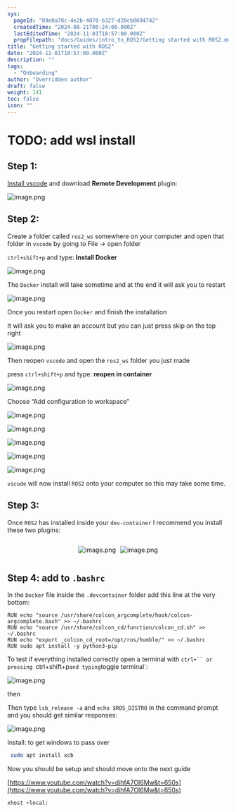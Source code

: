 ```yaml
---
sys:
  pageId: "89e0a78c-4e2b-4070-b327-d28cb0694742"
  createdTime: "2024-08-21T00:24:00.000Z"
  lastEditedTime: "2024-11-01T18:57:00.000Z"
  propFilepath: "docs/Guides/intro_to_ROS2/Getting started with ROS2.md"
title: "Getting started with ROS2"
date: "2024-11-01T18:57:00.000Z"
description: ""
tags:
  - "Onboarding"
author: "Overridden author"
draft: false
weight: 141
toc: false
icon: ""
---
```


# TODO: add wsl install

## Step 1:

[Install vscode](https://code.visualstudio.com/download) and download **Remote Development** plugin:

![image.png](https://prod-files-secure.s3.us-west-2.amazonaws.com/d518164a-d88e-44d1-a4ee-3adb3bd8bce0/efb52993-1881-4a40-b95e-6f020334f022/image.png?X-Amz-Algorithm=AWS4-HMAC-SHA256&X-Amz-Content-Sha256=UNSIGNED-PAYLOAD&X-Amz-Credential=ASIAZI2LB466SEQBPR7H%2F20250418%2Fus-west-2%2Fs3%2Faws4_request&X-Amz-Date=20250418T032554Z&X-Amz-Expires=3600&X-Amz-Security-Token=IQoJb3JpZ2luX2VjEOP%2F%2F%2F%2F%2F%2F%2F%2F%2F%2FwEaCXVzLXdlc3QtMiJHMEUCICugqeLt%2BjvV74NWlQO2VcyFdnMbHxEG%2FgP9bbMQ7NDIAiEAia2u931yhQgeAkqc9SgNJWuiN34gSobYJHME%2FNWikZUq%2FwMIbBAAGgw2Mzc0MjMxODM4MDUiDIKvzSjJ3x%2BTk9PXqCrcA7UZ%2Bu%2BH4O3%2FjFgaM2cWBBPz%2B0Cs4SpaZez3ynLbpjbkWKV8haKQ%2BnwzZM5Ngp%2BbBs3JrAec3pTly2RpAnjLVfFM%2FJ3APolkMPgYuT9tP8mPjzk7C%2BBqHEhGtUIhrtC1uUOD%2FII88VVWaXrq0D8h%2BxJ5295Lo%2FtTOAxl4NJ1jpFXKI%2B3a%2BceXx2%2Bf9%2Bg8M4L4uSpwyAQCS2RZgLW1pX1e24hGe%2B5GQk%2FixLwSyEmuuBJZ8AEkpGywWwk%2BtxsjNbupKX5gRw72s0TqcIRcz%2FSlnemL57F4KPUSfeh5%2FidZYbsoeukYc%2BD0F4lK63vZxYGrKjuKisvTexZExu7zKgRXZVWUGEbKFLkPcwYgTVniDXkBJUi5Tur8I5ljWDvTSgeto5bo6%2BIZJLv19kR1GUA6ufxrl9FdyURSyTzXNYL9PlASKk2SqU9XHxlSky7TqVdEjFSRRs2s26HcYQxyoSekgn%2BXwF9Nf23fJfaBD6P3u7CE72gEjW%2F2kW0zbx4FJJNnm%2F2VHgCtjBhgWcnXwHBQx%2FBMxgxzV8i%2BfLM18jhilJoi5Lz%2FvGjjikWjlHfn6B44p%2FbE10I%2FgzL3WKjzsi4g9070F1ah7yZjkhfv%2BrbG5pdkwN%2BQlhcwkRTNzTGMJL1hsAGOqUBsH44pYkP5VTEfztZWqBec8lPISXO4I%2FDIMFaDSogxVAVkxO8BXJk64Iw2cfaeyuILjIbMHi31W3XjWI%2B%2FKqIfdgC7yZ%2F4nSJyYrNK%2FO3vRWueCPdWGPSsNa3kPcL8lxyAYqvij%2FADaIpvj0FHj6P9szR8D1j9Quf3kcKYDSXYwO6xetqUaL62XI891NalpJfr3KcWQo%2Fzcrg2ZVOwVAwi3kNTMwv&X-Amz-Signature=dbc0509867c273802008180a630591f0e907afdbf37d4b10e56bd11c4f706a81&X-Amz-SignedHeaders=host&x-id=GetObject)

## Step 2:

Create a folder called `ros2_ws` somewhere on your computer and open that folder in `vscode` by going to File → open folder 

`ctrl+shift+p` and type: **Install Docker**

![image.png](https://prod-files-secure.s3.us-west-2.amazonaws.com/d518164a-d88e-44d1-a4ee-3adb3bd8bce0/2269dc0e-1cd5-47ff-bceb-c04ad9b2eab0/image.png?X-Amz-Algorithm=AWS4-HMAC-SHA256&X-Amz-Content-Sha256=UNSIGNED-PAYLOAD&X-Amz-Credential=ASIAZI2LB466SEQBPR7H%2F20250418%2Fus-west-2%2Fs3%2Faws4_request&X-Amz-Date=20250418T032554Z&X-Amz-Expires=3600&X-Amz-Security-Token=IQoJb3JpZ2luX2VjEOP%2F%2F%2F%2F%2F%2F%2F%2F%2F%2FwEaCXVzLXdlc3QtMiJHMEUCICugqeLt%2BjvV74NWlQO2VcyFdnMbHxEG%2FgP9bbMQ7NDIAiEAia2u931yhQgeAkqc9SgNJWuiN34gSobYJHME%2FNWikZUq%2FwMIbBAAGgw2Mzc0MjMxODM4MDUiDIKvzSjJ3x%2BTk9PXqCrcA7UZ%2Bu%2BH4O3%2FjFgaM2cWBBPz%2B0Cs4SpaZez3ynLbpjbkWKV8haKQ%2BnwzZM5Ngp%2BbBs3JrAec3pTly2RpAnjLVfFM%2FJ3APolkMPgYuT9tP8mPjzk7C%2BBqHEhGtUIhrtC1uUOD%2FII88VVWaXrq0D8h%2BxJ5295Lo%2FtTOAxl4NJ1jpFXKI%2B3a%2BceXx2%2Bf9%2Bg8M4L4uSpwyAQCS2RZgLW1pX1e24hGe%2B5GQk%2FixLwSyEmuuBJZ8AEkpGywWwk%2BtxsjNbupKX5gRw72s0TqcIRcz%2FSlnemL57F4KPUSfeh5%2FidZYbsoeukYc%2BD0F4lK63vZxYGrKjuKisvTexZExu7zKgRXZVWUGEbKFLkPcwYgTVniDXkBJUi5Tur8I5ljWDvTSgeto5bo6%2BIZJLv19kR1GUA6ufxrl9FdyURSyTzXNYL9PlASKk2SqU9XHxlSky7TqVdEjFSRRs2s26HcYQxyoSekgn%2BXwF9Nf23fJfaBD6P3u7CE72gEjW%2F2kW0zbx4FJJNnm%2F2VHgCtjBhgWcnXwHBQx%2FBMxgxzV8i%2BfLM18jhilJoi5Lz%2FvGjjikWjlHfn6B44p%2FbE10I%2FgzL3WKjzsi4g9070F1ah7yZjkhfv%2BrbG5pdkwN%2BQlhcwkRTNzTGMJL1hsAGOqUBsH44pYkP5VTEfztZWqBec8lPISXO4I%2FDIMFaDSogxVAVkxO8BXJk64Iw2cfaeyuILjIbMHi31W3XjWI%2B%2FKqIfdgC7yZ%2F4nSJyYrNK%2FO3vRWueCPdWGPSsNa3kPcL8lxyAYqvij%2FADaIpvj0FHj6P9szR8D1j9Quf3kcKYDSXYwO6xetqUaL62XI891NalpJfr3KcWQo%2Fzcrg2ZVOwVAwi3kNTMwv&X-Amz-Signature=f92eafb735c2995387bc4ec7ad25fc75215f689be94aa153092b78370ef5098b&X-Amz-SignedHeaders=host&x-id=GetObject)

The `Docker` install will take sometime and at the end it will ask you to restart

![image.png](https://prod-files-secure.s3.us-west-2.amazonaws.com/d518164a-d88e-44d1-a4ee-3adb3bd8bce0/ed233f78-be33-4b1f-b89c-9c346c0e961e/image.png?X-Amz-Algorithm=AWS4-HMAC-SHA256&X-Amz-Content-Sha256=UNSIGNED-PAYLOAD&X-Amz-Credential=ASIAZI2LB466SEQBPR7H%2F20250418%2Fus-west-2%2Fs3%2Faws4_request&X-Amz-Date=20250418T032554Z&X-Amz-Expires=3600&X-Amz-Security-Token=IQoJb3JpZ2luX2VjEOP%2F%2F%2F%2F%2F%2F%2F%2F%2F%2FwEaCXVzLXdlc3QtMiJHMEUCICugqeLt%2BjvV74NWlQO2VcyFdnMbHxEG%2FgP9bbMQ7NDIAiEAia2u931yhQgeAkqc9SgNJWuiN34gSobYJHME%2FNWikZUq%2FwMIbBAAGgw2Mzc0MjMxODM4MDUiDIKvzSjJ3x%2BTk9PXqCrcA7UZ%2Bu%2BH4O3%2FjFgaM2cWBBPz%2B0Cs4SpaZez3ynLbpjbkWKV8haKQ%2BnwzZM5Ngp%2BbBs3JrAec3pTly2RpAnjLVfFM%2FJ3APolkMPgYuT9tP8mPjzk7C%2BBqHEhGtUIhrtC1uUOD%2FII88VVWaXrq0D8h%2BxJ5295Lo%2FtTOAxl4NJ1jpFXKI%2B3a%2BceXx2%2Bf9%2Bg8M4L4uSpwyAQCS2RZgLW1pX1e24hGe%2B5GQk%2FixLwSyEmuuBJZ8AEkpGywWwk%2BtxsjNbupKX5gRw72s0TqcIRcz%2FSlnemL57F4KPUSfeh5%2FidZYbsoeukYc%2BD0F4lK63vZxYGrKjuKisvTexZExu7zKgRXZVWUGEbKFLkPcwYgTVniDXkBJUi5Tur8I5ljWDvTSgeto5bo6%2BIZJLv19kR1GUA6ufxrl9FdyURSyTzXNYL9PlASKk2SqU9XHxlSky7TqVdEjFSRRs2s26HcYQxyoSekgn%2BXwF9Nf23fJfaBD6P3u7CE72gEjW%2F2kW0zbx4FJJNnm%2F2VHgCtjBhgWcnXwHBQx%2FBMxgxzV8i%2BfLM18jhilJoi5Lz%2FvGjjikWjlHfn6B44p%2FbE10I%2FgzL3WKjzsi4g9070F1ah7yZjkhfv%2BrbG5pdkwN%2BQlhcwkRTNzTGMJL1hsAGOqUBsH44pYkP5VTEfztZWqBec8lPISXO4I%2FDIMFaDSogxVAVkxO8BXJk64Iw2cfaeyuILjIbMHi31W3XjWI%2B%2FKqIfdgC7yZ%2F4nSJyYrNK%2FO3vRWueCPdWGPSsNa3kPcL8lxyAYqvij%2FADaIpvj0FHj6P9szR8D1j9Quf3kcKYDSXYwO6xetqUaL62XI891NalpJfr3KcWQo%2Fzcrg2ZVOwVAwi3kNTMwv&X-Amz-Signature=3112b6e2c4a930c9d154f3ec2859c323d1077cfb4b3f5feec42aa52c26298705&X-Amz-SignedHeaders=host&x-id=GetObject)

Once you restart open `Docker` and finish the installation

It will ask you to make an account but you can just press skip on the top right

![image.png](https://prod-files-secure.s3.us-west-2.amazonaws.com/d518164a-d88e-44d1-a4ee-3adb3bd8bce0/21010ad9-1659-4fd9-9f59-9932a09b2a3d/image.png?X-Amz-Algorithm=AWS4-HMAC-SHA256&X-Amz-Content-Sha256=UNSIGNED-PAYLOAD&X-Amz-Credential=ASIAZI2LB466SEQBPR7H%2F20250418%2Fus-west-2%2Fs3%2Faws4_request&X-Amz-Date=20250418T032554Z&X-Amz-Expires=3600&X-Amz-Security-Token=IQoJb3JpZ2luX2VjEOP%2F%2F%2F%2F%2F%2F%2F%2F%2F%2FwEaCXVzLXdlc3QtMiJHMEUCICugqeLt%2BjvV74NWlQO2VcyFdnMbHxEG%2FgP9bbMQ7NDIAiEAia2u931yhQgeAkqc9SgNJWuiN34gSobYJHME%2FNWikZUq%2FwMIbBAAGgw2Mzc0MjMxODM4MDUiDIKvzSjJ3x%2BTk9PXqCrcA7UZ%2Bu%2BH4O3%2FjFgaM2cWBBPz%2B0Cs4SpaZez3ynLbpjbkWKV8haKQ%2BnwzZM5Ngp%2BbBs3JrAec3pTly2RpAnjLVfFM%2FJ3APolkMPgYuT9tP8mPjzk7C%2BBqHEhGtUIhrtC1uUOD%2FII88VVWaXrq0D8h%2BxJ5295Lo%2FtTOAxl4NJ1jpFXKI%2B3a%2BceXx2%2Bf9%2Bg8M4L4uSpwyAQCS2RZgLW1pX1e24hGe%2B5GQk%2FixLwSyEmuuBJZ8AEkpGywWwk%2BtxsjNbupKX5gRw72s0TqcIRcz%2FSlnemL57F4KPUSfeh5%2FidZYbsoeukYc%2BD0F4lK63vZxYGrKjuKisvTexZExu7zKgRXZVWUGEbKFLkPcwYgTVniDXkBJUi5Tur8I5ljWDvTSgeto5bo6%2BIZJLv19kR1GUA6ufxrl9FdyURSyTzXNYL9PlASKk2SqU9XHxlSky7TqVdEjFSRRs2s26HcYQxyoSekgn%2BXwF9Nf23fJfaBD6P3u7CE72gEjW%2F2kW0zbx4FJJNnm%2F2VHgCtjBhgWcnXwHBQx%2FBMxgxzV8i%2BfLM18jhilJoi5Lz%2FvGjjikWjlHfn6B44p%2FbE10I%2FgzL3WKjzsi4g9070F1ah7yZjkhfv%2BrbG5pdkwN%2BQlhcwkRTNzTGMJL1hsAGOqUBsH44pYkP5VTEfztZWqBec8lPISXO4I%2FDIMFaDSogxVAVkxO8BXJk64Iw2cfaeyuILjIbMHi31W3XjWI%2B%2FKqIfdgC7yZ%2F4nSJyYrNK%2FO3vRWueCPdWGPSsNa3kPcL8lxyAYqvij%2FADaIpvj0FHj6P9szR8D1j9Quf3kcKYDSXYwO6xetqUaL62XI891NalpJfr3KcWQo%2Fzcrg2ZVOwVAwi3kNTMwv&X-Amz-Signature=4d05afe6ade3ba35a69ee697b528a4982a9e33b2da59ca7a46e301e8bcb4fcf7&X-Amz-SignedHeaders=host&x-id=GetObject)

Then reopen `vscode` and open the `ros2_ws` folder you just made

press `ctrl+shift+p` and type: **reopen in container**

![image.png](https://prod-files-secure.s3.us-west-2.amazonaws.com/d518164a-d88e-44d1-a4ee-3adb3bd8bce0/4e93b8c2-41ad-488c-8095-c74205196118/image.png?X-Amz-Algorithm=AWS4-HMAC-SHA256&X-Amz-Content-Sha256=UNSIGNED-PAYLOAD&X-Amz-Credential=ASIAZI2LB466SEQBPR7H%2F20250418%2Fus-west-2%2Fs3%2Faws4_request&X-Amz-Date=20250418T032554Z&X-Amz-Expires=3600&X-Amz-Security-Token=IQoJb3JpZ2luX2VjEOP%2F%2F%2F%2F%2F%2F%2F%2F%2F%2FwEaCXVzLXdlc3QtMiJHMEUCICugqeLt%2BjvV74NWlQO2VcyFdnMbHxEG%2FgP9bbMQ7NDIAiEAia2u931yhQgeAkqc9SgNJWuiN34gSobYJHME%2FNWikZUq%2FwMIbBAAGgw2Mzc0MjMxODM4MDUiDIKvzSjJ3x%2BTk9PXqCrcA7UZ%2Bu%2BH4O3%2FjFgaM2cWBBPz%2B0Cs4SpaZez3ynLbpjbkWKV8haKQ%2BnwzZM5Ngp%2BbBs3JrAec3pTly2RpAnjLVfFM%2FJ3APolkMPgYuT9tP8mPjzk7C%2BBqHEhGtUIhrtC1uUOD%2FII88VVWaXrq0D8h%2BxJ5295Lo%2FtTOAxl4NJ1jpFXKI%2B3a%2BceXx2%2Bf9%2Bg8M4L4uSpwyAQCS2RZgLW1pX1e24hGe%2B5GQk%2FixLwSyEmuuBJZ8AEkpGywWwk%2BtxsjNbupKX5gRw72s0TqcIRcz%2FSlnemL57F4KPUSfeh5%2FidZYbsoeukYc%2BD0F4lK63vZxYGrKjuKisvTexZExu7zKgRXZVWUGEbKFLkPcwYgTVniDXkBJUi5Tur8I5ljWDvTSgeto5bo6%2BIZJLv19kR1GUA6ufxrl9FdyURSyTzXNYL9PlASKk2SqU9XHxlSky7TqVdEjFSRRs2s26HcYQxyoSekgn%2BXwF9Nf23fJfaBD6P3u7CE72gEjW%2F2kW0zbx4FJJNnm%2F2VHgCtjBhgWcnXwHBQx%2FBMxgxzV8i%2BfLM18jhilJoi5Lz%2FvGjjikWjlHfn6B44p%2FbE10I%2FgzL3WKjzsi4g9070F1ah7yZjkhfv%2BrbG5pdkwN%2BQlhcwkRTNzTGMJL1hsAGOqUBsH44pYkP5VTEfztZWqBec8lPISXO4I%2FDIMFaDSogxVAVkxO8BXJk64Iw2cfaeyuILjIbMHi31W3XjWI%2B%2FKqIfdgC7yZ%2F4nSJyYrNK%2FO3vRWueCPdWGPSsNa3kPcL8lxyAYqvij%2FADaIpvj0FHj6P9szR8D1j9Quf3kcKYDSXYwO6xetqUaL62XI891NalpJfr3KcWQo%2Fzcrg2ZVOwVAwi3kNTMwv&X-Amz-Signature=f027efcc0fa31acf7320f99de815186c9e8264fc94a9c495baa32f68cf6ef53a&X-Amz-SignedHeaders=host&x-id=GetObject)

Choose “Add configuration to workspace”

![image.png](https://prod-files-secure.s3.us-west-2.amazonaws.com/d518164a-d88e-44d1-a4ee-3adb3bd8bce0/9560b282-5060-4989-ba37-97e7b2c22476/image.png?X-Amz-Algorithm=AWS4-HMAC-SHA256&X-Amz-Content-Sha256=UNSIGNED-PAYLOAD&X-Amz-Credential=ASIAZI2LB466SEQBPR7H%2F20250418%2Fus-west-2%2Fs3%2Faws4_request&X-Amz-Date=20250418T032554Z&X-Amz-Expires=3600&X-Amz-Security-Token=IQoJb3JpZ2luX2VjEOP%2F%2F%2F%2F%2F%2F%2F%2F%2F%2FwEaCXVzLXdlc3QtMiJHMEUCICugqeLt%2BjvV74NWlQO2VcyFdnMbHxEG%2FgP9bbMQ7NDIAiEAia2u931yhQgeAkqc9SgNJWuiN34gSobYJHME%2FNWikZUq%2FwMIbBAAGgw2Mzc0MjMxODM4MDUiDIKvzSjJ3x%2BTk9PXqCrcA7UZ%2Bu%2BH4O3%2FjFgaM2cWBBPz%2B0Cs4SpaZez3ynLbpjbkWKV8haKQ%2BnwzZM5Ngp%2BbBs3JrAec3pTly2RpAnjLVfFM%2FJ3APolkMPgYuT9tP8mPjzk7C%2BBqHEhGtUIhrtC1uUOD%2FII88VVWaXrq0D8h%2BxJ5295Lo%2FtTOAxl4NJ1jpFXKI%2B3a%2BceXx2%2Bf9%2Bg8M4L4uSpwyAQCS2RZgLW1pX1e24hGe%2B5GQk%2FixLwSyEmuuBJZ8AEkpGywWwk%2BtxsjNbupKX5gRw72s0TqcIRcz%2FSlnemL57F4KPUSfeh5%2FidZYbsoeukYc%2BD0F4lK63vZxYGrKjuKisvTexZExu7zKgRXZVWUGEbKFLkPcwYgTVniDXkBJUi5Tur8I5ljWDvTSgeto5bo6%2BIZJLv19kR1GUA6ufxrl9FdyURSyTzXNYL9PlASKk2SqU9XHxlSky7TqVdEjFSRRs2s26HcYQxyoSekgn%2BXwF9Nf23fJfaBD6P3u7CE72gEjW%2F2kW0zbx4FJJNnm%2F2VHgCtjBhgWcnXwHBQx%2FBMxgxzV8i%2BfLM18jhilJoi5Lz%2FvGjjikWjlHfn6B44p%2FbE10I%2FgzL3WKjzsi4g9070F1ah7yZjkhfv%2BrbG5pdkwN%2BQlhcwkRTNzTGMJL1hsAGOqUBsH44pYkP5VTEfztZWqBec8lPISXO4I%2FDIMFaDSogxVAVkxO8BXJk64Iw2cfaeyuILjIbMHi31W3XjWI%2B%2FKqIfdgC7yZ%2F4nSJyYrNK%2FO3vRWueCPdWGPSsNa3kPcL8lxyAYqvij%2FADaIpvj0FHj6P9szR8D1j9Quf3kcKYDSXYwO6xetqUaL62XI891NalpJfr3KcWQo%2Fzcrg2ZVOwVAwi3kNTMwv&X-Amz-Signature=d751da3ab0a1f1b74cb61bd045cb5275e8a683ac7af9baf20e84d8e1e0f8b911&X-Amz-SignedHeaders=host&x-id=GetObject)

![image.png](https://prod-files-secure.s3.us-west-2.amazonaws.com/d518164a-d88e-44d1-a4ee-3adb3bd8bce0/2ee63f81-886b-48e8-a553-dc6e5eac99e4/image.png?X-Amz-Algorithm=AWS4-HMAC-SHA256&X-Amz-Content-Sha256=UNSIGNED-PAYLOAD&X-Amz-Credential=ASIAZI2LB466SEQBPR7H%2F20250418%2Fus-west-2%2Fs3%2Faws4_request&X-Amz-Date=20250418T032554Z&X-Amz-Expires=3600&X-Amz-Security-Token=IQoJb3JpZ2luX2VjEOP%2F%2F%2F%2F%2F%2F%2F%2F%2F%2FwEaCXVzLXdlc3QtMiJHMEUCICugqeLt%2BjvV74NWlQO2VcyFdnMbHxEG%2FgP9bbMQ7NDIAiEAia2u931yhQgeAkqc9SgNJWuiN34gSobYJHME%2FNWikZUq%2FwMIbBAAGgw2Mzc0MjMxODM4MDUiDIKvzSjJ3x%2BTk9PXqCrcA7UZ%2Bu%2BH4O3%2FjFgaM2cWBBPz%2B0Cs4SpaZez3ynLbpjbkWKV8haKQ%2BnwzZM5Ngp%2BbBs3JrAec3pTly2RpAnjLVfFM%2FJ3APolkMPgYuT9tP8mPjzk7C%2BBqHEhGtUIhrtC1uUOD%2FII88VVWaXrq0D8h%2BxJ5295Lo%2FtTOAxl4NJ1jpFXKI%2B3a%2BceXx2%2Bf9%2Bg8M4L4uSpwyAQCS2RZgLW1pX1e24hGe%2B5GQk%2FixLwSyEmuuBJZ8AEkpGywWwk%2BtxsjNbupKX5gRw72s0TqcIRcz%2FSlnemL57F4KPUSfeh5%2FidZYbsoeukYc%2BD0F4lK63vZxYGrKjuKisvTexZExu7zKgRXZVWUGEbKFLkPcwYgTVniDXkBJUi5Tur8I5ljWDvTSgeto5bo6%2BIZJLv19kR1GUA6ufxrl9FdyURSyTzXNYL9PlASKk2SqU9XHxlSky7TqVdEjFSRRs2s26HcYQxyoSekgn%2BXwF9Nf23fJfaBD6P3u7CE72gEjW%2F2kW0zbx4FJJNnm%2F2VHgCtjBhgWcnXwHBQx%2FBMxgxzV8i%2BfLM18jhilJoi5Lz%2FvGjjikWjlHfn6B44p%2FbE10I%2FgzL3WKjzsi4g9070F1ah7yZjkhfv%2BrbG5pdkwN%2BQlhcwkRTNzTGMJL1hsAGOqUBsH44pYkP5VTEfztZWqBec8lPISXO4I%2FDIMFaDSogxVAVkxO8BXJk64Iw2cfaeyuILjIbMHi31W3XjWI%2B%2FKqIfdgC7yZ%2F4nSJyYrNK%2FO3vRWueCPdWGPSsNa3kPcL8lxyAYqvij%2FADaIpvj0FHj6P9szR8D1j9Quf3kcKYDSXYwO6xetqUaL62XI891NalpJfr3KcWQo%2Fzcrg2ZVOwVAwi3kNTMwv&X-Amz-Signature=707dbfe500402450985a7c4c30b1de0b5f465544be4f50cd0ee6c63256ea6ff5&X-Amz-SignedHeaders=host&x-id=GetObject)

![image.png](https://prod-files-secure.s3.us-west-2.amazonaws.com/d518164a-d88e-44d1-a4ee-3adb3bd8bce0/ae1580b2-b048-407e-aed9-b584224a7a04/image.png?X-Amz-Algorithm=AWS4-HMAC-SHA256&X-Amz-Content-Sha256=UNSIGNED-PAYLOAD&X-Amz-Credential=ASIAZI2LB466SEQBPR7H%2F20250418%2Fus-west-2%2Fs3%2Faws4_request&X-Amz-Date=20250418T032554Z&X-Amz-Expires=3600&X-Amz-Security-Token=IQoJb3JpZ2luX2VjEOP%2F%2F%2F%2F%2F%2F%2F%2F%2F%2FwEaCXVzLXdlc3QtMiJHMEUCICugqeLt%2BjvV74NWlQO2VcyFdnMbHxEG%2FgP9bbMQ7NDIAiEAia2u931yhQgeAkqc9SgNJWuiN34gSobYJHME%2FNWikZUq%2FwMIbBAAGgw2Mzc0MjMxODM4MDUiDIKvzSjJ3x%2BTk9PXqCrcA7UZ%2Bu%2BH4O3%2FjFgaM2cWBBPz%2B0Cs4SpaZez3ynLbpjbkWKV8haKQ%2BnwzZM5Ngp%2BbBs3JrAec3pTly2RpAnjLVfFM%2FJ3APolkMPgYuT9tP8mPjzk7C%2BBqHEhGtUIhrtC1uUOD%2FII88VVWaXrq0D8h%2BxJ5295Lo%2FtTOAxl4NJ1jpFXKI%2B3a%2BceXx2%2Bf9%2Bg8M4L4uSpwyAQCS2RZgLW1pX1e24hGe%2B5GQk%2FixLwSyEmuuBJZ8AEkpGywWwk%2BtxsjNbupKX5gRw72s0TqcIRcz%2FSlnemL57F4KPUSfeh5%2FidZYbsoeukYc%2BD0F4lK63vZxYGrKjuKisvTexZExu7zKgRXZVWUGEbKFLkPcwYgTVniDXkBJUi5Tur8I5ljWDvTSgeto5bo6%2BIZJLv19kR1GUA6ufxrl9FdyURSyTzXNYL9PlASKk2SqU9XHxlSky7TqVdEjFSRRs2s26HcYQxyoSekgn%2BXwF9Nf23fJfaBD6P3u7CE72gEjW%2F2kW0zbx4FJJNnm%2F2VHgCtjBhgWcnXwHBQx%2FBMxgxzV8i%2BfLM18jhilJoi5Lz%2FvGjjikWjlHfn6B44p%2FbE10I%2FgzL3WKjzsi4g9070F1ah7yZjkhfv%2BrbG5pdkwN%2BQlhcwkRTNzTGMJL1hsAGOqUBsH44pYkP5VTEfztZWqBec8lPISXO4I%2FDIMFaDSogxVAVkxO8BXJk64Iw2cfaeyuILjIbMHi31W3XjWI%2B%2FKqIfdgC7yZ%2F4nSJyYrNK%2FO3vRWueCPdWGPSsNa3kPcL8lxyAYqvij%2FADaIpvj0FHj6P9szR8D1j9Quf3kcKYDSXYwO6xetqUaL62XI891NalpJfr3KcWQo%2Fzcrg2ZVOwVAwi3kNTMwv&X-Amz-Signature=3b768949ed61dfb98a938e64bb00f19c90b90924d693da4a18e3463f942a77ef&X-Amz-SignedHeaders=host&x-id=GetObject)

![image.png](https://prod-files-secure.s3.us-west-2.amazonaws.com/d518164a-d88e-44d1-a4ee-3adb3bd8bce0/53255b28-f75e-430f-b9e3-c0ac8577e42b/image.png?X-Amz-Algorithm=AWS4-HMAC-SHA256&X-Amz-Content-Sha256=UNSIGNED-PAYLOAD&X-Amz-Credential=ASIAZI2LB466SEQBPR7H%2F20250418%2Fus-west-2%2Fs3%2Faws4_request&X-Amz-Date=20250418T032554Z&X-Amz-Expires=3600&X-Amz-Security-Token=IQoJb3JpZ2luX2VjEOP%2F%2F%2F%2F%2F%2F%2F%2F%2F%2FwEaCXVzLXdlc3QtMiJHMEUCICugqeLt%2BjvV74NWlQO2VcyFdnMbHxEG%2FgP9bbMQ7NDIAiEAia2u931yhQgeAkqc9SgNJWuiN34gSobYJHME%2FNWikZUq%2FwMIbBAAGgw2Mzc0MjMxODM4MDUiDIKvzSjJ3x%2BTk9PXqCrcA7UZ%2Bu%2BH4O3%2FjFgaM2cWBBPz%2B0Cs4SpaZez3ynLbpjbkWKV8haKQ%2BnwzZM5Ngp%2BbBs3JrAec3pTly2RpAnjLVfFM%2FJ3APolkMPgYuT9tP8mPjzk7C%2BBqHEhGtUIhrtC1uUOD%2FII88VVWaXrq0D8h%2BxJ5295Lo%2FtTOAxl4NJ1jpFXKI%2B3a%2BceXx2%2Bf9%2Bg8M4L4uSpwyAQCS2RZgLW1pX1e24hGe%2B5GQk%2FixLwSyEmuuBJZ8AEkpGywWwk%2BtxsjNbupKX5gRw72s0TqcIRcz%2FSlnemL57F4KPUSfeh5%2FidZYbsoeukYc%2BD0F4lK63vZxYGrKjuKisvTexZExu7zKgRXZVWUGEbKFLkPcwYgTVniDXkBJUi5Tur8I5ljWDvTSgeto5bo6%2BIZJLv19kR1GUA6ufxrl9FdyURSyTzXNYL9PlASKk2SqU9XHxlSky7TqVdEjFSRRs2s26HcYQxyoSekgn%2BXwF9Nf23fJfaBD6P3u7CE72gEjW%2F2kW0zbx4FJJNnm%2F2VHgCtjBhgWcnXwHBQx%2FBMxgxzV8i%2BfLM18jhilJoi5Lz%2FvGjjikWjlHfn6B44p%2FbE10I%2FgzL3WKjzsi4g9070F1ah7yZjkhfv%2BrbG5pdkwN%2BQlhcwkRTNzTGMJL1hsAGOqUBsH44pYkP5VTEfztZWqBec8lPISXO4I%2FDIMFaDSogxVAVkxO8BXJk64Iw2cfaeyuILjIbMHi31W3XjWI%2B%2FKqIfdgC7yZ%2F4nSJyYrNK%2FO3vRWueCPdWGPSsNa3kPcL8lxyAYqvij%2FADaIpvj0FHj6P9szR8D1j9Quf3kcKYDSXYwO6xetqUaL62XI891NalpJfr3KcWQo%2Fzcrg2ZVOwVAwi3kNTMwv&X-Amz-Signature=5906b7a26afe0cda0a8826830a4556a13e800fd24333e342d46d441a8f3ea484&X-Amz-SignedHeaders=host&x-id=GetObject)

![image.png](https://prod-files-secure.s3.us-west-2.amazonaws.com/d518164a-d88e-44d1-a4ee-3adb3bd8bce0/7c562767-5af9-4ffb-97d1-327bcdf4ee00/image.png?X-Amz-Algorithm=AWS4-HMAC-SHA256&X-Amz-Content-Sha256=UNSIGNED-PAYLOAD&X-Amz-Credential=ASIAZI2LB466SEQBPR7H%2F20250418%2Fus-west-2%2Fs3%2Faws4_request&X-Amz-Date=20250418T032554Z&X-Amz-Expires=3600&X-Amz-Security-Token=IQoJb3JpZ2luX2VjEOP%2F%2F%2F%2F%2F%2F%2F%2F%2F%2FwEaCXVzLXdlc3QtMiJHMEUCICugqeLt%2BjvV74NWlQO2VcyFdnMbHxEG%2FgP9bbMQ7NDIAiEAia2u931yhQgeAkqc9SgNJWuiN34gSobYJHME%2FNWikZUq%2FwMIbBAAGgw2Mzc0MjMxODM4MDUiDIKvzSjJ3x%2BTk9PXqCrcA7UZ%2Bu%2BH4O3%2FjFgaM2cWBBPz%2B0Cs4SpaZez3ynLbpjbkWKV8haKQ%2BnwzZM5Ngp%2BbBs3JrAec3pTly2RpAnjLVfFM%2FJ3APolkMPgYuT9tP8mPjzk7C%2BBqHEhGtUIhrtC1uUOD%2FII88VVWaXrq0D8h%2BxJ5295Lo%2FtTOAxl4NJ1jpFXKI%2B3a%2BceXx2%2Bf9%2Bg8M4L4uSpwyAQCS2RZgLW1pX1e24hGe%2B5GQk%2FixLwSyEmuuBJZ8AEkpGywWwk%2BtxsjNbupKX5gRw72s0TqcIRcz%2FSlnemL57F4KPUSfeh5%2FidZYbsoeukYc%2BD0F4lK63vZxYGrKjuKisvTexZExu7zKgRXZVWUGEbKFLkPcwYgTVniDXkBJUi5Tur8I5ljWDvTSgeto5bo6%2BIZJLv19kR1GUA6ufxrl9FdyURSyTzXNYL9PlASKk2SqU9XHxlSky7TqVdEjFSRRs2s26HcYQxyoSekgn%2BXwF9Nf23fJfaBD6P3u7CE72gEjW%2F2kW0zbx4FJJNnm%2F2VHgCtjBhgWcnXwHBQx%2FBMxgxzV8i%2BfLM18jhilJoi5Lz%2FvGjjikWjlHfn6B44p%2FbE10I%2FgzL3WKjzsi4g9070F1ah7yZjkhfv%2BrbG5pdkwN%2BQlhcwkRTNzTGMJL1hsAGOqUBsH44pYkP5VTEfztZWqBec8lPISXO4I%2FDIMFaDSogxVAVkxO8BXJk64Iw2cfaeyuILjIbMHi31W3XjWI%2B%2FKqIfdgC7yZ%2F4nSJyYrNK%2FO3vRWueCPdWGPSsNa3kPcL8lxyAYqvij%2FADaIpvj0FHj6P9szR8D1j9Quf3kcKYDSXYwO6xetqUaL62XI891NalpJfr3KcWQo%2Fzcrg2ZVOwVAwi3kNTMwv&X-Amz-Signature=349794e76f07c0dc38895916bef6eb95a2f34c494b9599e9652e45a762dfbc2f&X-Amz-SignedHeaders=host&x-id=GetObject)

`vscode` will now install `ROS2` onto your computer so this may take some time.

## Step 3:

Once `ROS2` has installed inside your `dev-container` I recommend you install these two plugins:

<div style="display: flex;flex-direction: row; column-gap:10px; max-width: 630px;justify-content: center;">
<div>

![image.png](https://prod-files-secure.s3.us-west-2.amazonaws.com/d518164a-d88e-44d1-a4ee-3adb3bd8bce0/3fc3d550-5a54-4ba1-ba6b-faa01cdb7369/image.png?X-Amz-Algorithm=AWS4-HMAC-SHA256&X-Amz-Content-Sha256=UNSIGNED-PAYLOAD&X-Amz-Credential=ASIAZI2LB466VZAZ2JNX%2F20250418%2Fus-west-2%2Fs3%2Faws4_request&X-Amz-Date=20250418T032557Z&X-Amz-Expires=3600&X-Amz-Security-Token=IQoJb3JpZ2luX2VjEOP%2F%2F%2F%2F%2F%2F%2F%2F%2F%2FwEaCXVzLXdlc3QtMiJHMEUCIDcdgPrrrOAz7R%2B6jU36hY0pLm0YXQbnkIqbCI4IzDuzAiEA8lTAkMMpck8iGUD68ysx6VQ8HggO%2Fm8BU0Usn%2FMDs7Yq%2FwMIbBAAGgw2Mzc0MjMxODM4MDUiDIs6guVtdUpNkCSueircAyok0V2yOJK7hSL59i%2F%2BG9t7HXtniEpMlIooz1op8RSulVOHbrCoGreoGyZC7m8TyKnqN8tafC%2F4XWTO3r2SHfy9BZc%2B%2BgVPgUvx9WW4Bqso6eEqk4SHqqjdakW9K0zMprSfkxVua7ttMEU1Ev3jyQt5qQX4kr0wEkKpqWZ087CagbNvnJZz2TojQcA69O7iN54l1ogWpNfHK5eCSryylYN9JUSFHJWugU%2B%2F9IwdlbTsxdFdY5Pebp9FQWPV364QQGLnzTUxuFmzbuqJV9a5q9W34QacBMM4HG%2BjyvMobKMwH1Zv1i4uthZZftfrBLYa%2F723VgG%2FoLBkPc%2Fn5%2FO%2BX1gstnhJ4yb3VfCYZL2zGlqTjiaqePolE7E4rAY48TPhZxlbmtqNu2PLH5E5wsqvhNBUg0KO%2BPbfmmQYHVpQZALz4QtRstoxB6%2FiyDcbSxjc4RoqMJl2NvnegM73vzZYYEoWagA%2BmHNt0CbRTUpbGEY2iq%2FfwXK5omdiKrPjGmvV%2FdXb6uznAJ2m0i0Exuy0mremDRgXJHMrE71toy154Rpzg6huE%2FXRe%2B7z%2FkPx6NxDFauXQFRmzk%2B45Ukky%2B5pDVjWnckT3uUxt9mYxr%2Fyb1v9bJ5Z8f3eTFl81OORMJ70hsAGOqUBvJvESwWGdQW9MtXOcdglJTVIt5MjcKA%2FlVM5M67MW7CNro05kSHNUXN93WOS0lWHtw8%2FczfM7dbDfJnicfR5oDDqgqfTF9tQUNXc6DAo0q68ymMl66IXP%2FtvsFQKRcQfZJUrylaaYv3OFbHQZVvwAlpUaYx8WQdh6erj1Mz%2BCO3SVHmPZfc15yWHSwg9FKy1axv%2Fjb1oi4PjlyL1iv01J8b3U%2FOF&X-Amz-Signature=52d08ce13eb03d86aa4c3a57cc026a9efe16e1543b7807727a065fbc76ab4cf6&X-Amz-SignedHeaders=host&x-id=GetObject)

</div>
<div>

![image.png](https://prod-files-secure.s3.us-west-2.amazonaws.com/d518164a-d88e-44d1-a4ee-3adb3bd8bce0/d994cc66-13c2-4093-a5a3-f84cf4601a82/image.png?X-Amz-Algorithm=AWS4-HMAC-SHA256&X-Amz-Content-Sha256=UNSIGNED-PAYLOAD&X-Amz-Credential=ASIAZI2LB466YEJ5WLEQ%2F20250418%2Fus-west-2%2Fs3%2Faws4_request&X-Amz-Date=20250418T032557Z&X-Amz-Expires=3600&X-Amz-Security-Token=IQoJb3JpZ2luX2VjEOP%2F%2F%2F%2F%2F%2F%2F%2F%2F%2FwEaCXVzLXdlc3QtMiJHMEUCIE%2FfAuMYnb4N%2BAt7db4cIHY3Yd4JyVGqNrUVDZJCgRD6AiEA34OfEeS5Uz0l%2FNG5Baqx%2BY4Zst3yxDJqHvnzxHbk6k4q%2FwMIbBAAGgw2Mzc0MjMxODM4MDUiDHnmt%2BqxneIG6gY72ircA9xxDw3f7RFlKhjEQEcXkM1p57663kMgvMlm1rFSfauhUAvm5slred4Lw1HEYySBTpZ4As%2BYBCDsG5plGBwR2F17F6cYqyY4GraHKPxFJsfwkFPkMOCYf3lFNiCPsmOWRml4uMKfEam5tjg0Y9RgtybrbM8NanjjS75ynxXIEKG4TSJz%2FJhnpR5DnbG648je8Mr5t0l8z61MO7fUqa%2FSOTb3tLStLewuP%2BfWLOLSPVaYyyO4H756RBMBgFMg%2BZgRobMO7z2Yc2a50pdAvZ4iOOkWej%2Br72EZSKpl6ZKAoAEvReGJeQguI4vP%2F%2FDTcljJQWFSJPW9BoFSdRT6vCYM6HxuHR%2FMDJP5P2WVVwBI3v9yL4y1YSM5jN5h4fkl7MANvFBYRCEsE07DEth4eBk3pw%2FNJOqFHpJmvNMQ6QNEJiATLrlc8bHGEBwKx10HIgfRqzdGsSGXYhUbcZ4bm3Fkkoi29I19Soa%2BSi9isfknjGyjx3cGVA2ewS8l8L7LtZGMZ4A%2FUNsv3RLZwvySvQ1JOgsA509T4EnB9eSiD%2BepGOIYrSw%2BkLibATVM3AjRbh%2F5rj2zG15Cg4INdhZ6F58%2BLilu7M324blgqV%2Fows5%2BKb4NhFOBlkGgZ%2FK%2FlPGBMIn0hsAGOqUBT2IzYCCKwwxD7h8gGgL7%2BlurAL5ElzmcRu5AhuSlgBXqbk5GDOt158L0oVYGBxlM7fhtmKN%2ByuwsXVS%2Fzg1DqA4YfacBSUs%2BviozFUs6%2BsK9kqqcDvw1P3ric34zTRfxRaNWKfwbzBPCinKmcDhRucxwDlHJ4RS6IHXyqSvK%2BvGK506anc03Y1t3ow4KUG6jFgs60QeKctRhuxVq9gI%2F1TQ00vzh&X-Amz-Signature=925c9c49c8f7ce020b5eb00c7c872d2b6f5be88daac7701312eb05b556296b15&X-Amz-SignedHeaders=host&x-id=GetObject)

</div>
</div>

## Step 4: add to `.bashrc`

In the `Docker` file inside the `.devcontainer` folder add this line at the very bottom: 

```docker
RUN echo "source /usr/share/colcon_argcomplete/hook/colcon-argcomplete.bash" >> ~/.bashrc
RUN echo "source /usr/share/colcon_cd/function/colcon_cd.sh" >> ~/.bashrc
RUN echo "export _colcon_cd_root=/opt/ros/humble/" >> ~/.bashrc
RUN sudo apt install -y python3-pip 
```

To test if everything installed correctly open a terminal with `ctrl+`` or pressing `ctrl+shift+p` and typing `toggle terminal`:

![image.png](https://prod-files-secure.s3.us-west-2.amazonaws.com/d518164a-d88e-44d1-a4ee-3adb3bd8bce0/6a4943d8-b04e-4c02-9a58-775f3384d1a5/image.png?X-Amz-Algorithm=AWS4-HMAC-SHA256&X-Amz-Content-Sha256=UNSIGNED-PAYLOAD&X-Amz-Credential=ASIAZI2LB466SEQBPR7H%2F20250418%2Fus-west-2%2Fs3%2Faws4_request&X-Amz-Date=20250418T032554Z&X-Amz-Expires=3600&X-Amz-Security-Token=IQoJb3JpZ2luX2VjEOP%2F%2F%2F%2F%2F%2F%2F%2F%2F%2FwEaCXVzLXdlc3QtMiJHMEUCICugqeLt%2BjvV74NWlQO2VcyFdnMbHxEG%2FgP9bbMQ7NDIAiEAia2u931yhQgeAkqc9SgNJWuiN34gSobYJHME%2FNWikZUq%2FwMIbBAAGgw2Mzc0MjMxODM4MDUiDIKvzSjJ3x%2BTk9PXqCrcA7UZ%2Bu%2BH4O3%2FjFgaM2cWBBPz%2B0Cs4SpaZez3ynLbpjbkWKV8haKQ%2BnwzZM5Ngp%2BbBs3JrAec3pTly2RpAnjLVfFM%2FJ3APolkMPgYuT9tP8mPjzk7C%2BBqHEhGtUIhrtC1uUOD%2FII88VVWaXrq0D8h%2BxJ5295Lo%2FtTOAxl4NJ1jpFXKI%2B3a%2BceXx2%2Bf9%2Bg8M4L4uSpwyAQCS2RZgLW1pX1e24hGe%2B5GQk%2FixLwSyEmuuBJZ8AEkpGywWwk%2BtxsjNbupKX5gRw72s0TqcIRcz%2FSlnemL57F4KPUSfeh5%2FidZYbsoeukYc%2BD0F4lK63vZxYGrKjuKisvTexZExu7zKgRXZVWUGEbKFLkPcwYgTVniDXkBJUi5Tur8I5ljWDvTSgeto5bo6%2BIZJLv19kR1GUA6ufxrl9FdyURSyTzXNYL9PlASKk2SqU9XHxlSky7TqVdEjFSRRs2s26HcYQxyoSekgn%2BXwF9Nf23fJfaBD6P3u7CE72gEjW%2F2kW0zbx4FJJNnm%2F2VHgCtjBhgWcnXwHBQx%2FBMxgxzV8i%2BfLM18jhilJoi5Lz%2FvGjjikWjlHfn6B44p%2FbE10I%2FgzL3WKjzsi4g9070F1ah7yZjkhfv%2BrbG5pdkwN%2BQlhcwkRTNzTGMJL1hsAGOqUBsH44pYkP5VTEfztZWqBec8lPISXO4I%2FDIMFaDSogxVAVkxO8BXJk64Iw2cfaeyuILjIbMHi31W3XjWI%2B%2FKqIfdgC7yZ%2F4nSJyYrNK%2FO3vRWueCPdWGPSsNa3kPcL8lxyAYqvij%2FADaIpvj0FHj6P9szR8D1j9Quf3kcKYDSXYwO6xetqUaL62XI891NalpJfr3KcWQo%2Fzcrg2ZVOwVAwi3kNTMwv&X-Amz-Signature=8917a97f373169c283a79c95d0a157455b80c521871540e351991fc7603271ba&X-Amz-SignedHeaders=host&x-id=GetObject)

then 

Then type `lsb_release -a` and `echo $ROS_DISTRO` in the command prompt and you should get similar responses:

![image.png](https://prod-files-secure.s3.us-west-2.amazonaws.com/d518164a-d88e-44d1-a4ee-3adb3bd8bce0/3e635dec-a805-4e85-8b9e-d000e5b71a4e/image.png?X-Amz-Algorithm=AWS4-HMAC-SHA256&X-Amz-Content-Sha256=UNSIGNED-PAYLOAD&X-Amz-Credential=ASIAZI2LB466SEQBPR7H%2F20250418%2Fus-west-2%2Fs3%2Faws4_request&X-Amz-Date=20250418T032554Z&X-Amz-Expires=3600&X-Amz-Security-Token=IQoJb3JpZ2luX2VjEOP%2F%2F%2F%2F%2F%2F%2F%2F%2F%2FwEaCXVzLXdlc3QtMiJHMEUCICugqeLt%2BjvV74NWlQO2VcyFdnMbHxEG%2FgP9bbMQ7NDIAiEAia2u931yhQgeAkqc9SgNJWuiN34gSobYJHME%2FNWikZUq%2FwMIbBAAGgw2Mzc0MjMxODM4MDUiDIKvzSjJ3x%2BTk9PXqCrcA7UZ%2Bu%2BH4O3%2FjFgaM2cWBBPz%2B0Cs4SpaZez3ynLbpjbkWKV8haKQ%2BnwzZM5Ngp%2BbBs3JrAec3pTly2RpAnjLVfFM%2FJ3APolkMPgYuT9tP8mPjzk7C%2BBqHEhGtUIhrtC1uUOD%2FII88VVWaXrq0D8h%2BxJ5295Lo%2FtTOAxl4NJ1jpFXKI%2B3a%2BceXx2%2Bf9%2Bg8M4L4uSpwyAQCS2RZgLW1pX1e24hGe%2B5GQk%2FixLwSyEmuuBJZ8AEkpGywWwk%2BtxsjNbupKX5gRw72s0TqcIRcz%2FSlnemL57F4KPUSfeh5%2FidZYbsoeukYc%2BD0F4lK63vZxYGrKjuKisvTexZExu7zKgRXZVWUGEbKFLkPcwYgTVniDXkBJUi5Tur8I5ljWDvTSgeto5bo6%2BIZJLv19kR1GUA6ufxrl9FdyURSyTzXNYL9PlASKk2SqU9XHxlSky7TqVdEjFSRRs2s26HcYQxyoSekgn%2BXwF9Nf23fJfaBD6P3u7CE72gEjW%2F2kW0zbx4FJJNnm%2F2VHgCtjBhgWcnXwHBQx%2FBMxgxzV8i%2BfLM18jhilJoi5Lz%2FvGjjikWjlHfn6B44p%2FbE10I%2FgzL3WKjzsi4g9070F1ah7yZjkhfv%2BrbG5pdkwN%2BQlhcwkRTNzTGMJL1hsAGOqUBsH44pYkP5VTEfztZWqBec8lPISXO4I%2FDIMFaDSogxVAVkxO8BXJk64Iw2cfaeyuILjIbMHi31W3XjWI%2B%2FKqIfdgC7yZ%2F4nSJyYrNK%2FO3vRWueCPdWGPSsNa3kPcL8lxyAYqvij%2FADaIpvj0FHj6P9szR8D1j9Quf3kcKYDSXYwO6xetqUaL62XI891NalpJfr3KcWQo%2Fzcrg2ZVOwVAwi3kNTMwv&X-Amz-Signature=96a0f3402ee941d8a41b2645ac6dc5d33591fb054ea681719aa5be211d0ac7d9&X-Amz-SignedHeaders=host&x-id=GetObject)

Install:  to get windows to pass over

```bash
 sudo apt install xcb
```

Now you should be setup and should move onto the next guide 

[https://www.youtube.com/watch?v=dihfA7Ol6Mw&t=650s](https://www.youtube.com/watch?v=dihfA7Ol6Mw&t=650s)

```python
xhost +local:
```
